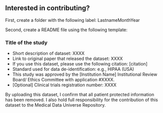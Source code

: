 ## Interested in contributing?

First, create a folder with the following label: LastnameMonthYear

Second, create a README file using the following template:

### Title of the study 
  * Short description of dataset: XXXX
  * Link to original paper that released the dataset: XXXX
  * If you use this dataset, please use the following citation: [citation]
  * Standard used for data de-identification: e.g., HIPAA (USA)
  * This study was approved by the [Institution Name] Institutional Review Board/ Ethics Committee with application #XXXX.
  * [Optional] Clinical trials registration number: XXXX 


By uploading this dataset, I confirm that all patient protected information has been removed. I also hold full responsibility for the contribution of this dataset to the Medical Data Universe Repository. 


